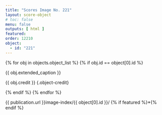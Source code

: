 ```yaml
---
title: "Scores Image No. 221"
layout: score-object
# toc: false
menu: false
outputs: [ html ]
featured: 
order: 12210
object:
  - id: "221"
---
```


{% for obj in objects.object_list %}
{% if obj.id == object[0].id %}

{{ obj.extended_caption }}

{{ obj.credit }} {.object-credit}

{% endif %}
{% endfor %}

<div class="object-credit object-url is-print-only">

{{ publication.url }}image-index/{{ object[0].id }}/ {% if featured %}*{% endif %}

</div>

